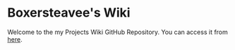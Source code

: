 # Boxersteavee's Wiki
Welcome to the my Projects Wiki GitHub Repository. You can access it from [here](https://wiki.boxersteavee.dev).
